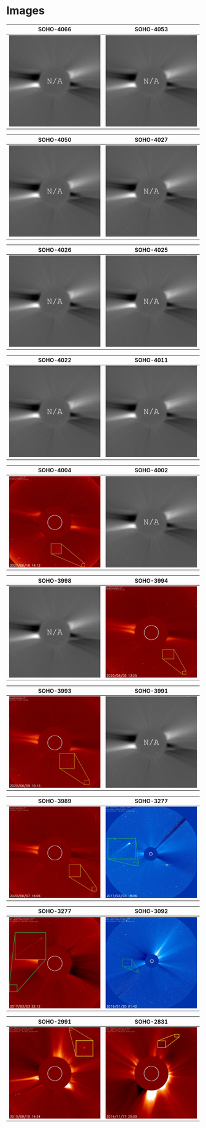 # Images

| SOHO-4066             |  SOHO-4053 |
:-------------------------:|:-------------------------:
![N/A](https://github.com/mbiesiad/discoveries-biesiada/blob/master/images/discoveries/NA.jpg)  |  ![N/A](https://github.com/mbiesiad/discoveries-biesiada/blob/master/images/discoveries/NA.jpg)

| SOHO-4050             |  SOHO-4027 |
:-------------------------:|:-------------------------:
![N/A](https://github.com/mbiesiad/discoveries-biesiada/blob/master/images/discoveries/NA.jpg)  |  ![N/A](https://github.com/mbiesiad/discoveries-biesiada/blob/master/images/discoveries/NA.jpg)

| SOHO-4026             |  SOHO-4025 |
:-------------------------:|:-------------------------:
![N/A](https://github.com/mbiesiad/discoveries-biesiada/blob/master/images/discoveries/NA.jpg)  |  ![N/A](https://github.com/mbiesiad/discoveries-biesiada/blob/master/images/discoveries/NA.jpg)

| SOHO-4022             |  SOHO-4011 |
:-------------------------:|:-------------------------:
![N/A](https://github.com/mbiesiad/discoveries-biesiada/blob/master/images/discoveries/NA.jpg)  |  ![N/A](https://github.com/mbiesiad/discoveries-biesiada/blob/master/images/discoveries/NA.jpg)

| SOHO-4004             |  SOHO-4002 |
:-------------------------:|:-------------------------:
![SOHO-4004](https://github.com/mbiesiad/discoveries-biesiada/blob/master/images/discoveries/soho-4004.jpg)  |  ![N/A](https://github.com/mbiesiad/discoveries-biesiada/blob/master/images/discoveries/NA.jpg)

| SOHO-3998             |  SOHO-3994 |
:-------------------------:|:-------------------------:
![N/A](https://github.com/mbiesiad/discoveries-biesiada/blob/master/images/discoveries/NA.jpg)  |  ![SOHO-3994](https://github.com/mbiesiad/discoveries-biesiada/blob/master/images/discoveries/soho-3994.png)

| SOHO-3993             |  SOHO-3991 |
:-------------------------:|:-------------------------:
![SOHO-3993](https://github.com/mbiesiad/discoveries-biesiada/blob/master/images/discoveries/soho-3993.png)  |  ![N/A](https://github.com/mbiesiad/discoveries-biesiada/blob/master/images/discoveries/NA.jpg)

| SOHO-3989             |  SOHO-3277 |
:-------------------------:|:-------------------------:
![SOHO-3989](https://github.com/mbiesiad/discoveries-biesiada/blob/master/images/discoveries/soho-3989.png)  |  ![SOHO-3277](https://github.com/mbiesiad/discoveries-biesiada/blob/master/images/discoveries/soho-3277-c3.jpg)

| SOHO-3277             |  SOHO-3092 |
:-------------------------:|:-------------------------:
![SOHO-2831](https://github.com/mbiesiad/discoveries-biesiada/blob/master/images/discoveries/soho-3277-c2.jpg)  |  ![SOHO-2991](https://github.com/mbiesiad/discoveries-biesiada/blob/master/images/discoveries/soho-3092.jpg)

| SOHO-2991             |  SOHO-2831 |
:-------------------------:|:-------------------------:
![SOHO-2831](https://github.com/mbiesiad/discoveries-biesiada/blob/master/images/discoveries/soho-2991.jpg)  |  ![SOHO-2991](https://github.com/mbiesiad/discoveries-biesiada/blob/master/images/discoveries/soho-2831.jpg)

